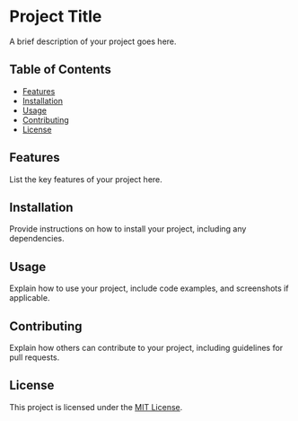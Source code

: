 # Project Title

A brief description of your project goes here.

## Table of Contents

- [Features](#features)
- [Installation](#installation)
- [Usage](#usage)
- [Contributing](#contributing)
- [License](#license)

## Features

List the key features of your project here.

## Installation

Provide instructions on how to install your project, including any dependencies.

## Usage

Explain how to use your project, include code examples, and screenshots if applicable.

## Contributing

Explain how others can contribute to your project, including guidelines for pull requests.

## License

This project is licensed under the [MIT License](LICENSE).
